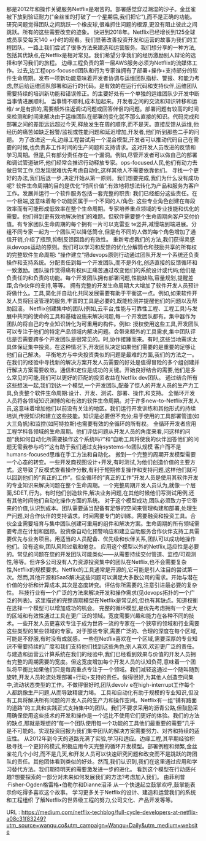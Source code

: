 那是2012年和操作关键服务Netflix是艰苦的。部署感觉穿过潮湿的沙子。金丝雀被下放到验证耐力(“金丝雀的打破了一个星期后,我们把它”),而不是正确的功能。研究问题觉得团队之间跳跃一个橡皮球,很难抓住问题的根源,更没有阻止彼此之间跳跃。所有的这些需要改变的迹象。 
 快进到2018年。Netflix已经增长到125全球成员享受每天140 +小时的观看。我们显著改善投资开发和运营的故事为我们的工程团队。一路上我们尝试了很多方法来建造和运营服务。我们想分享的一种方法,包括其优缺点,在Netflix是相对常见。我们希望分享我们的经历激励别人辩论的选择和学习我们的旅程。 
 边缘工程负责的第一层AWS服务必须为Netflix的流媒体工作。过去,边工程ops-focused团队和行为专家谁拥有了部署+操作+支持部分的软件生命周期。发布一项新功能意味着开发者协调与运维团队指标、警报、和能力考虑,然后给运维团队部署和运行的代码。是有效的在运行代码和支持伙伴,运维团队需要持续的培训新功能和错误修正。的主要好处有一个单独的运维团队少开发中断当事情进展顺利。 
 当事情不顺利,成本加起来。开发者之间的交流和知识转移和运维/ sr是有损的,需要额外往返调试问题或回答伴侣的问题。部署问题有较高的时间来检测和时间来解决由于运维团队在部署的变化就不那么直接的知识。代码完成和部署之间的差距远远超过今天,释放发生在周的顺序,而不是天。直接反馈从运维,他经历的痛苦如缺乏报警/监视或性能问题和延迟增加,开发者,他们听到那些二手的问题。 
 为了改进这一点,边缘工程尝试用一个混合模型,开发者可以推动代码自己在需要的时候,也负责非工作时间的生产问题和支持请求。这对开发人员改进的反馈和学习周期。但是,只有部分责任存在一个漏洞。例如,尽管开发者可以做自己的部署和调试管道破坏,他们经常会推迟行动释放专家。ops-focused人民,他们有动力去做日常工作,但发现很难优先考虑自动化,这样其他人不需要依靠他们。 
 寻找一个更好的办法,我们后退一步,决定开始从第一原则。我们想要完成,我们为什么没有成功呢? 
 软件生命周期的目的是优化“时间价值”;有效地将想法转化为产品和服务为客户工作。发展并运行一个软件服务包括一套完整的职责: 
 我们已经细分这些责任。在一个极端,这意味着每个功能区属于一个不同的人/角色: 
 这些专业角色创建在每段效率而有可能形成低效率在整个生命周期。专家培养重点领域的专业技能和优化的需要。他们得到更有效地解决他们的难题。但软件需要整个生命周期向客户交付价值。有专家团队生命周期的每个拥有一片可以克雷亚 
 te竖井,减慢端到端进展。分组不同专家一起为一个团队可以降低筒仓,但是有不同的人做的每个角色增加了通信开销,介绍了瓶颈,抑制反馈回路的有效性。 
 重新考虑我们的方法,我们获得灵感从devops运动的原则。我们可以学习和反馈的优化分解筒仓和鼓励共享的所有权的完整软件生命周期: 
 “操作建立“把devops原则行动通过团队开发一个系统还负责操作和支持系统。分配责任到每一个开发团队,而不是外化,创造直接的反馈循环和一致激励。团队操作觉得痛有权纠正痛苦通过改变他们的系统设计或代码;他们是负责任的和负责的功能。每个开发团队拥有部署问题,性能缺陷,容量规划,提醒差距,合作伙伴的支持,等等。 
 拥有完整的开发生命周期大大增加了软件开发人员预计将做什么。工具,简化并自动化共同发展需要有助于平衡这一点。例如,如果软件开发人员将回滚管理的服务,丰富的工具是必要的,既能检测并提醒他们的问题以及帮助回滚。 
 Netflix创建集中的团队(例如,云平台,性能与可靠性工程、工程工具)与发展中共同的使命的工具和基础设施来解决问题,每一个开发团队都有。集中器作为团队的将自己的专业知识转化为可重用的构件。例如: 
 授权使用这些工具,开发团队可以专注于他们的特定产品领域内解决问题。会带来额外的工具需求,集中团队评估是否需要跨多个开发团队是很常见的。时,协作接踵而来。有时,这些当地需求太具体保证集中投资。在这种情况下,开发团队决定如果他们需要的是重要的足够让他们自己解决。 
 平衡地方与中央投资类似的问题是最难的方面,我们的方法之一。在我们的经验中寻找新的解决方案开发人员需要的好处是值得冒险的多个组创建并行解决方案需要收敛。通信和定位是成功的关键。开始良好结合的需要,他们是多么常见的可能,我们可以更好的匹配的投资收益在Netflix dev团队。 
 通过结合所有这些想法一起,我们到达一个模型,一个开发团队,配备了惊人的开发人员的生产力工具,负责整个软件生命周期:设计、开发、测试、部署、操作,和支持。 
 全循环开发人员将各领域知识渊博的和有效的软件生命周期。对于许多new-to-Netflix开发人员,这意味着增加他们以前没有关注的地区。我们运行开发训练和其他形式的持续培训,传授知识和建立这些技能。知识是必要但不充分;易于使用的工具部署管道(如大三角帆)和监控(如阿特拉斯)也需要有效的全循环的所有权。 
 全循环开发者应用工程学科各领域的生命周期。他们评估问题从开发人员的角度来看,问这样的问题“我如何自动化所需要操作这个系统吗?”和“自助工具将使我的伙伴回答他们的问题无需我参与吗?“这有助于我们通过支持systems-fo团队规模 
 客户而不是humans-focused思维在手工方法和自动化。 
 搬到一个完整的周期开发模型需要一个心态的转变。一些开发商视图设计+开发,有时测试,为他们创造价值的主要方式。这导致了反模式查看操作分散,有利于短期修复操作和支持问题,这样他们就可以回到他们的“真正的工作”。但全循环的“真正的工作”开发人员是使用其软件开发的专业知识来解决问题在整个生命周期。一个完整周期开发人员认为,就像一个层面,SDET,行为。有时他们创造软件,解决业务问题,在其他时候他们写测试用例,还有其他时间他们自动化操作方面的系统。 
 对于这个模型成功,团队必须致力于它带来的价值,认识到成本。团队需要适当配备有足够的空间来管理构建和部署,处理生产问题,对合作伙伴的支持请求。时间需要专门的训练。需要融资和投资工具。合伙企业需要培育与集中团队创建可重用的组件和解决方案。生命周期的所有领域需要考虑在计划和回顾。投资像自动化预警响应和建立自助服务合作伙伴支持工具需要优先与业务项目。用适当的人员配备、优先级和伙伴关系,团队可以成功地操作他们。没有这些,团队风险过载和倦怠。 
 应用这个模型以外的Netflix,适应性是必要的。常见的问题在您的开发团队可能类似——从需要持续交付管道、监控/可观测性,等等。但许多公司没有人力资源投资集中的团队在Netflix,也不会需要复杂性,Netflix的规模要求。Netflix的工具通常是开源的,它可能是引人注目的尝试第一次。然而,其他开源和SaaS解决这些问题可以满足大多数公司的需求。开始与潜在价值的分析和计算成本,其次是态度转变。评估你所需要的,注意引进最必要的复杂性。 
 科技行业有一个广泛的方法来解决开发和操作需求(见devops拓扑的一个广泛的列表)。这里描述的完整周期模型在Netflix是常见的,但也有其缺点。知道权衡在选择一个模型可以增加成功的机会。 
 完整的循环模型,是优先考虑拥有一个更大的区域和有效性通过工具在更广泛的领域。宽度需要兴趣和能力在各种不同的技术。一些开发人员更喜欢专注于成为世界一流的专家在一个狭窄的领域和行业需要这些类型的某些领域的专家。对于那些专家,需要广泛的、合理的深度在每个区域,可能是不舒服,有时没有成就感。一些在Netflix喜欢在一个区域,需要深厚的专业知识不需要持续的广度和我们支持他们找到这些角色;别人喜欢,欢迎更广泛的责任。 
 与建造和运营云计算系统在我们的经验中,我们已经看到效果与价值的开发人员拥有完整的周期需要的宽度。但这宽度增加每个开发人员的认知负荷,意味着一个团队将平衡比如果他们只是每周重点专注于一个领域。我们减轻这通过一个随叫随到旋转,开发人员轮流处理部署+行动+支持的责任。做得很好,为其他人创造空间集中,流动状态类型的工作。不做得很好时,团队devolv 
 e在high-interrupt工作每个人都跳像生产问题,从而导致精疲力竭。 
 工具和自动化有助于规模的专业知识,但没有工具将解决所有问题的开发人员的生产力和操作空间。Netflix有一组“铺有路面的道路”的工具和实践正式支持集中的团队。我们不要求采用的沥青公路,但鼓励采用确保使用这些技术的开发和操作是一个远比不使用它们更好的体验。我们的方法的缺点,那就是理想的“每一个团队使用每一个功能的工具他们最重要的需要”几乎是不可能的。实现投资回报为我们集中团队的解决方案需要努力、对齐和持续的适应性。 
 从2012年到今天的道路充满了实验,学习和适应。边缘工程,其早期经验积极寻找一个更好的模式,积极应用今天完整的循环开发模型。部署例程和频繁,金丝雀花几个小时,而不是几天,和开发人员可以快速研究问题和改变而不是跳跃的跨团队的责任。其他团体看到类似的好处。然而,我们认识到,我们在这里通过应用和学习替代方法。我们期待明天的需要激发进一步的进化。 
 看到这个模型在行动感兴趣?想要探索的一部分对未来如何发展我们的方法?考虑加入我们。 
 由菲利普·Fisher-Ogden格雷格•伯勒尔和Dianne沼泽 
 从一个快速起立鼓掌欢呼,鼓掌能表示你吃得多喜欢这个故事。 
 学习更多关于Netflix的设计、建造和运营我们的系统和工程组织 
 了解Netflix的世界级工程的努力,公司文化、产品开发等等。 
  
   
  URL : https://medium.com/netflix-techblog/full-cycle-developers-at-netflix-a08c31f83249?utm_source=wanqu.co&utm_campaign=Wanqu+Daily&utm_medium=website